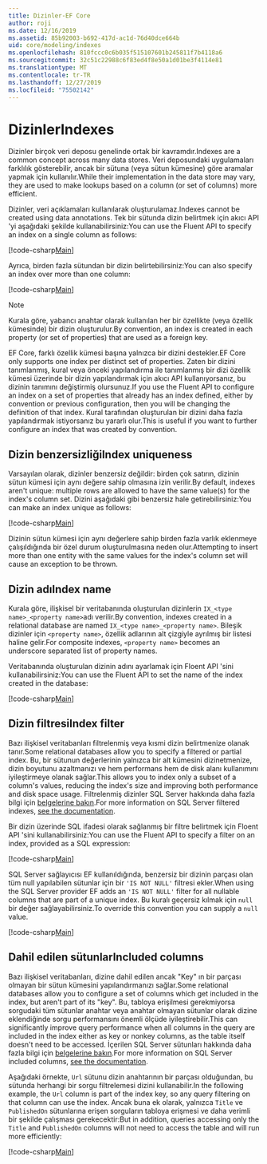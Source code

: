 ```yaml
---
title: Dizinler-EF Core
author: roji
ms.date: 12/16/2019
ms.assetid: 85b92003-b692-417d-ac1d-76d40dce664b
uid: core/modeling/indexes
ms.openlocfilehash: 810fccc0c6b035f515107601b245811f7b4118a6
ms.sourcegitcommit: 32c51c22988c6f83ed4f8e50a1d01be3f4114e81
ms.translationtype: MT
ms.contentlocale: tr-TR
ms.lasthandoff: 12/27/2019
ms.locfileid: "75502142"
---
```

# <a name="indexes"></a><span data-ttu-id="0fd60-102">Dizinler</span><span class="sxs-lookup"><span data-stu-id="0fd60-102">Indexes</span></span>

<span data-ttu-id="0fd60-103">Dizinler birçok veri deposu genelinde ortak bir kavramdır.</span><span class="sxs-lookup"><span data-stu-id="0fd60-103">Indexes are a common concept across many data stores.</span></span> <span data-ttu-id="0fd60-104">Veri deposundaki uygulamaları farklılık gösterebilir, ancak bir sütuna (veya sütun kümesine) göre aramalar yapmak için kullanılır.</span><span class="sxs-lookup"><span data-stu-id="0fd60-104">While their implementation in the data store may vary, they are used to make lookups based on a column (or set of columns) more efficient.</span></span>

<span data-ttu-id="0fd60-105">Dizinler, veri açıklamaları kullanılarak oluşturulamaz.</span><span class="sxs-lookup"><span data-stu-id="0fd60-105">Indexes cannot be created using data annotations.</span></span> <span data-ttu-id="0fd60-106">Tek bir sütunda dizin belirtmek için akıcı API 'yi aşağıdaki şekilde kullanabilirsiniz:</span><span class="sxs-lookup"><span data-stu-id="0fd60-106">You can use the Fluent API to specify an index on a single column as follows:</span></span>

[!code-csharp[Main](../../../samples/core/Modeling/FluentAPI/Index.cs?name=Index&highlight=4)]

<span data-ttu-id="0fd60-107">Ayrıca, birden fazla sütundan bir dizin belirtebilirsiniz:</span><span class="sxs-lookup"><span data-stu-id="0fd60-107">You can also specify an index over more than one column:</span></span>

[!code-csharp[Main](../../../samples/core/Modeling/FluentAPI/IndexComposite.cs?name=Composite&highlight=4)]

> [!NOTE]
> <span data-ttu-id="0fd60-108">Kurala göre, yabancı anahtar olarak kullanılan her bir özellikte (veya özellik kümesinde) bir dizin oluşturulur.</span><span class="sxs-lookup"><span data-stu-id="0fd60-108">By convention, an index is created in each property (or set of properties) that are used as a foreign key.</span></span>
>
> <span data-ttu-id="0fd60-109">EF Core, farklı özellik kümesi başına yalnızca bir dizini destekler.</span><span class="sxs-lookup"><span data-stu-id="0fd60-109">EF Core only supports one index per distinct set of properties.</span></span> <span data-ttu-id="0fd60-110">Zaten bir dizini tanımlanmış, kural veya önceki yapılandırma ile tanımlanmış bir dizi özellik kümesi üzerinde bir dizin yapılandırmak için akıcı API kullanıyorsanız, bu dizinin tanımını değiştirmiş olursunuz.</span><span class="sxs-lookup"><span data-stu-id="0fd60-110">If you use the Fluent API to configure an index on a set of properties that already has an index defined, either by convention or previous configuration, then you will be changing the definition of that index.</span></span> <span data-ttu-id="0fd60-111">Kural tarafından oluşturulan bir dizini daha fazla yapılandırmak istiyorsanız bu yararlı olur.</span><span class="sxs-lookup"><span data-stu-id="0fd60-111">This is useful if you want to further configure an index that was created by convention.</span></span>

## <a name="index-uniqueness"></a><span data-ttu-id="0fd60-112">Dizin benzersizliği</span><span class="sxs-lookup"><span data-stu-id="0fd60-112">Index uniqueness</span></span>

<span data-ttu-id="0fd60-113">Varsayılan olarak, dizinler benzersiz değildir: birden çok satırın, dizinin sütun kümesi için aynı değere sahip olmasına izin verilir.</span><span class="sxs-lookup"><span data-stu-id="0fd60-113">By default, indexes aren't unique: multiple rows are allowed to have the same value(s) for the index's column set.</span></span> <span data-ttu-id="0fd60-114">Dizini aşağıdaki gibi benzersiz hale getirebilirsiniz:</span><span class="sxs-lookup"><span data-stu-id="0fd60-114">You can make an index unique as follows:</span></span>

[!code-csharp[Main](../../../samples/core/Modeling/FluentAPI/IndexUnique.cs?name=IndexUnique&highlight=5)]

<span data-ttu-id="0fd60-115">Dizinin sütun kümesi için aynı değerlere sahip birden fazla varlık eklenmeye çalışıldığında bir özel durum oluşturulmasına neden olur.</span><span class="sxs-lookup"><span data-stu-id="0fd60-115">Attempting to insert more than one entity with the same values for the index's column set will cause an exception to be thrown.</span></span>

## <a name="index-name"></a><span data-ttu-id="0fd60-116">Dizin adı</span><span class="sxs-lookup"><span data-stu-id="0fd60-116">Index name</span></span>

<span data-ttu-id="0fd60-117">Kurala göre, ilişkisel bir veritabanında oluşturulan dizinlerin `IX_<type name>_<property name>`adı verilir.</span><span class="sxs-lookup"><span data-stu-id="0fd60-117">By convention, indexes created in a relational database are named `IX_<type name>_<property name>`.</span></span> <span data-ttu-id="0fd60-118">Bileşik dizinler için `<property name>`, özellik adlarının alt çizgiyle ayrılmış bir listesi haline gelir.</span><span class="sxs-lookup"><span data-stu-id="0fd60-118">For composite indexes, `<property name>` becomes an underscore separated list of property names.</span></span>

<span data-ttu-id="0fd60-119">Veritabanında oluşturulan dizinin adını ayarlamak için Floent API 'sini kullanabilirsiniz:</span><span class="sxs-lookup"><span data-stu-id="0fd60-119">You can use the Fluent API to set the name of the index created in the database:</span></span>

[!code-csharp[Main](../../../samples/core/Modeling/FluentAPI/IndexName.cs?name=IndexName&highlight=5)]

## <a name="index-filter"></a><span data-ttu-id="0fd60-120">Dizin filtresi</span><span class="sxs-lookup"><span data-stu-id="0fd60-120">Index filter</span></span>

<span data-ttu-id="0fd60-121">Bazı ilişkisel veritabanları filtrelenmiş veya kısmi dizin belirtmenize olanak tanır.</span><span class="sxs-lookup"><span data-stu-id="0fd60-121">Some relational databases allow you to specify a filtered or partial index.</span></span> <span data-ttu-id="0fd60-122">Bu, bir sütunun değerlerinin yalnızca bir alt kümesini dizinetmenize, dizin boyutunu azaltmanızı ve hem performans hem de disk alanı kullanımını iyileştirmeye olanak sağlar.</span><span class="sxs-lookup"><span data-stu-id="0fd60-122">This allows you to index only a subset of a column's values, reducing the index's size and improving both performance and disk space usage.</span></span> <span data-ttu-id="0fd60-123">Filtrelenmiş dizinler SQL Server hakkında daha fazla bilgi için [belgelerine bakın](https://docs.microsoft.com/sql/relational-databases/indexes/create-filtered-indexes).</span><span class="sxs-lookup"><span data-stu-id="0fd60-123">For more information on SQL Server filtered indexes, [see the documentation](https://docs.microsoft.com/sql/relational-databases/indexes/create-filtered-indexes).</span></span>

<span data-ttu-id="0fd60-124">Bir dizin üzerinde SQL ifadesi olarak sağlanmış bir filtre belirtmek için Floent API 'sini kullanabilirsiniz:</span><span class="sxs-lookup"><span data-stu-id="0fd60-124">You can use the Fluent API to specify a filter on an index, provided as a SQL expression:</span></span>

[!code-csharp[Main](../../../samples/core/Modeling/FluentAPI/IndexFilter.cs?name=IndexFilter&highlight=5)]

<span data-ttu-id="0fd60-125">SQL Server sağlayıcısı EF kullanıldığında, benzersiz bir dizinin parçası olan tüm null yapılabilen sütunlar için bir `'IS NOT NULL'` filtresi ekler.</span><span class="sxs-lookup"><span data-stu-id="0fd60-125">When using the SQL Server provider EF adds an `'IS NOT NULL'` filter for all nullable columns that are part of a unique index.</span></span> <span data-ttu-id="0fd60-126">Bu kuralı geçersiz kılmak için `null` bir değer sağlayabilirsiniz.</span><span class="sxs-lookup"><span data-stu-id="0fd60-126">To override this convention you can supply a `null` value.</span></span>

[!code-csharp[Main](../../../samples/core/Modeling/FluentAPI/IndexNoFilter.cs?name=IndexNoFilter&highlight=6)]

## <a name="included-columns"></a><span data-ttu-id="0fd60-127">Dahil edilen sütunlar</span><span class="sxs-lookup"><span data-stu-id="0fd60-127">Included columns</span></span>

<span data-ttu-id="0fd60-128">Bazı ilişkisel veritabanları, dizine dahil edilen ancak "Key" ın bir parçası olmayan bir sütun kümesini yapılandırmanızı sağlar.</span><span class="sxs-lookup"><span data-stu-id="0fd60-128">Some relational databases allow you to configure a set of columns which get included in the index, but aren't part of its "key".</span></span> <span data-ttu-id="0fd60-129">Bu, tabloya erişilmesi gerekmiyorsa sorgudaki tüm sütunlar anahtar veya anahtar olmayan sütunlar olarak dizine eklendiğinde sorgu performansını önemli ölçüde iyileştirebilir.</span><span class="sxs-lookup"><span data-stu-id="0fd60-129">This can significantly improve query performance when all columns in the query are included in the index either as key or nonkey columns, as the table itself doesn't need to be accessed.</span></span> <span data-ttu-id="0fd60-130">İçerilen SQL Server sütunları hakkında daha fazla bilgi için [belgelerine bakın](https://docs.microsoft.com/sql/relational-databases/indexes/create-indexes-with-included-columns).</span><span class="sxs-lookup"><span data-stu-id="0fd60-130">For more information on SQL Server included columns, [see the documentation](https://docs.microsoft.com/sql/relational-databases/indexes/create-indexes-with-included-columns).</span></span>

<span data-ttu-id="0fd60-131">Aşağıdaki örnekte, `Url` sütunu dizin anahtarının bir parçası olduğundan, bu sütunda herhangi bir sorgu filtrelemesi dizini kullanabilir.</span><span class="sxs-lookup"><span data-stu-id="0fd60-131">In the following example, the `Url` column is part of the index key, so any query filtering on that column can use the index.</span></span> <span data-ttu-id="0fd60-132">Ancak buna ek olarak, yalnızca `Title` ve `PublishedOn` sütunlarına erişen sorguların tabloya erişmesi ve daha verimli bir şekilde çalışması gerekecektir:</span><span class="sxs-lookup"><span data-stu-id="0fd60-132">But in addition, queries accessing only the `Title` and `PublishedOn` columns will not need to access the table and will run more efficiently:</span></span>

[!code-csharp[Main](../../../samples/core/Modeling/FluentAPI/IndexInclude.cs?name=IndexInclude&highlight=5-9)]
